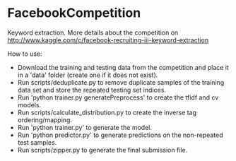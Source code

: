 FacebookCompetition
===================

Keyword extraction. More details about the competition on
http://www.kaggle.com/c/facebook-recruiting-iii-keyword-extraction

How to use:
- Download the training and testing data from the competition and place
it in a 'data' folder (create one if it does not exist).
- Run scripts/deduplicate.py to remove duplicate samples of the training
data set and store the repeated testing set indices.
- Run 'python trainer.py generatePreprocess' to create the tfidf and cv models.
- Run scripts/calculate_distribution.py to create the inverse tag ordering/mapping.
- Run 'python trainer.py' to generate the model.
- Run 'python predictor.py' to generate predictions on the non-repeated test samples.
- Run scripts/zipper.py to generate the final submission file.
